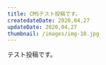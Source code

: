 ```yaml
---
title: CMSテスト投稿です。
createdateDate: 2020,04,27
updateDate: 2020,04,27
thumbnail: /images/img-18.jpg
---
```

テスト投稿です。